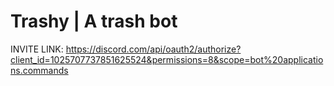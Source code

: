 # Trashy | A trash bot
INVITE LINK: https://discord.com/api/oauth2/authorize?client_id=1025707737851625524&permissions=8&scope=bot%20applications.commands